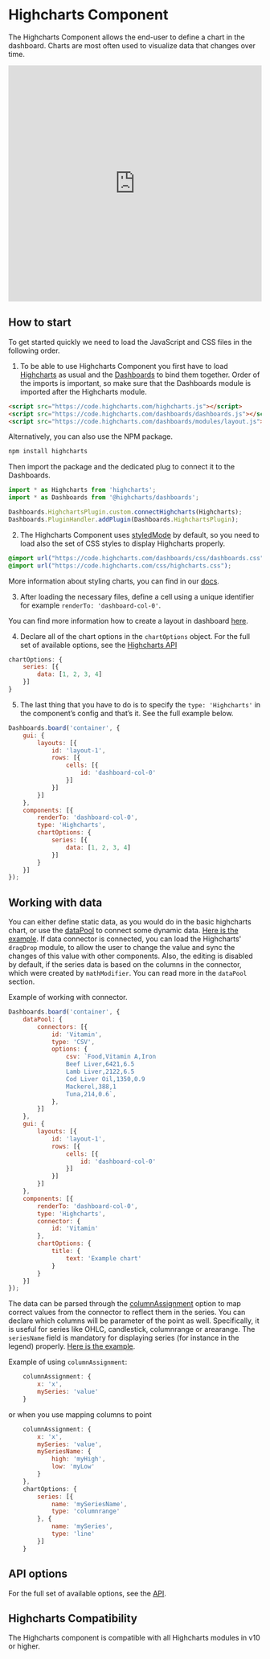 Highcharts Component
===

The Highcharts Component allows the end-user to define a chart in the dashboard. Charts are most often used to visualize data that changes over time.

<iframe style="width: 100%; height: 470px; border: none;" src=https://www.highcharts.com/samples/embed/dashboards/components/component-highcharts allow="fullscreen"></iframe>

## How to start
To get started quickly we need to load the JavaScript and CSS files in the following order.

1. To be able to use Highcharts Component you first have to load [Highcharts](https://code.highcharts.com/highcharts.js) as usual and the [Dashboards](https://code.highcharts.com/dashboards/dashboards.js) to bind them together.
Order of the imports is important, so make sure that the Dashboards module is imported after the Highcharts module.

```html
<script src="https://code.highcharts.com/highcharts.js"></script>
<script src="https://code.highcharts.com/dashboards/dashboards.js"></script>
<script src="https://code.highcharts.com/dashboards/modules/layout.js"></script>
```

Alternatively, you can also use the NPM package.

```bash
npm install highcharts
```

Then import the package and the dedicated plug to connect it to the Dashboards.

```typescript
import * as Highcharts from 'highcharts';
import * as Dashboards from '@highcharts/dashboards';

Dashboards.HighchartsPlugin.custom.connectHighcharts(Highcharts);
Dashboards.PluginHandler.addPlugin(Dashboards.HighchartsPlugin);
```

2. The Highcharts Component uses [styledMode](https://api.highcharts.com/highcharts/chart.styledMode) by default, so you need to load also the set of CSS styles to display Highcharts properly.
```css
@import url("https://code.highcharts.com/dashboards/css/dashboards.css");
@import url("https://code.highcharts.com/css/highcharts.css");
```
More information about styling charts, you can find in our [docs](https://www.highcharts.com/docs/chart-design-and-style/style-by-css).

3. After loading the necessary files, define a cell using a unique identifier for example `renderTo: 'dashboard-col-0'`.

You can find more information how to create a layout in dashboard [here](https://www.highcharts.com/docs/dashboards/your-first-dashboard).

4. Declare all of the chart options in the `chartOptions` object.
For the full set of available options, see the [Highcharts API](https://api.highcharts.com/highcharts/)

```js
chartOptions: {
    series: [{
        data: [1, 2, 3, 4]
    }]
}
```

5. The last thing that you have to do is to specify the `type: 'Highcharts'` in the component’s config and that’s it. See the full example below.

```js
Dashboards.board('container', {
    gui: {
        layouts: [{
            id: 'layout-1',
            rows: [{
                cells: [{
                    id: 'dashboard-col-0'
                }]
            }]
        }]
    },
    components: [{
        renderTo: 'dashboard-col-0',
        type: 'Highcharts',
        chartOptions: {
            series: [{
                data: [1, 2, 3, 4]
            }]
        }
    }]
});
```

## Working with data
You can either define static data, as you would do in the basic highcharts chart, or use the [dataPool](https://www.highcharts.com/docs/dashboards/data-handling) to connect some dynamic data.
[Here is the example](https://www.highcharts.com/samples/embed/dashboards/components/component-highcharts). If data connector is connected, you can load the Highcharts' `dragDrop` module, to allow the user to change the value and sync the changes of this value with other components. Also, the editing is disabled by default, if the series data is based on the columns in the connector, which were created by `mathModifier`. You can read more in the `dataPool` section.

Example of working with connector.
```js
Dashboards.board('container', {
    dataPool: {
        connectors: [{
            id: 'Vitamin',
            type: 'CSV',
            options: {
                csv: `Food,Vitamin A,Iron
                Beef Liver,6421,6.5
                Lamb Liver,2122,6.5
                Cod Liver Oil,1350,0.9
                Mackerel,388,1
                Tuna,214,0.6`,
            },
        }]
    },
    gui: {
        layouts: [{
            id: 'layout-1',
            rows: [{
                cells: [{
                    id: 'dashboard-col-0'
                }]
            }]
        }]
    },
    components: [{
        renderTo: 'dashboard-col-0',
        type: 'Highcharts',
        connector: {
            id: 'Vitamin'
        },
        chartOptions: {
            title: {
                text: 'Example chart'
            }
        }
    }]
});
```

The data can be parsed through the [columnAssignment](https://api.highcharts.com/dashboards/#interfaces/Dashboards_Plugins_HighchartsComponent.HighchartsComponent.Options#columnAssignment) option to map correct values from the connector to reflect them in the series.
You can declare which columns will be parameter of the point as well. Specifically, it is useful for series like OHLC, candlestick, columnrange or arearange. The `seriesName` field is mandatory for displaying series (for instance in the legend) properly.
[Here is the example](https://www.highcharts.com/samples/embed/dashboards/components/component-highcharts-columnassignment). 

Example of using `columnAssignment`:
```js
    columnAssignment: {
        x: 'x',
        mySeries: 'value'
    }
```

or when you use mapping columns to point

```js
    columnAssignment: {
        x: 'x',
        mySeries: 'value',
        mySeriesName: {
            high: 'myHigh',
            low: 'myLow'
        }
    },
    chartOptions: {
        series: [{
            name: 'mySeriesName',
            type: 'columnrange'
        }, {
            name: 'mySeries',
            type: 'line'
        }]
    }

```

## API options
For the full set of available options, see the [API](https://api.highcharts.com/dashboards/#interfaces/Dashboards_Plugins_HighchartsComponent.HighchartsComponent.Options).

## Highcharts Compatibility
The Highcharts component is compatible with all Highcharts modules in v10 or higher.



